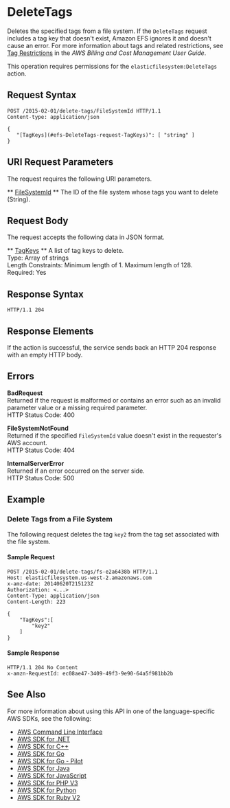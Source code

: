 # DeleteTags<a name="API_DeleteTags"></a>

Deletes the specified tags from a file system\. If the `DeleteTags` request includes a tag key that doesn't exist, Amazon EFS ignores it and doesn't cause an error\. For more information about tags and related restrictions, see [Tag Restrictions](https://docs.aws.amazon.com/awsaccountbilling/latest/aboutv2/cost-alloc-tags.html) in the *AWS Billing and Cost Management User Guide*\.

This operation requires permissions for the `elasticfilesystem:DeleteTags` action\.

## Request Syntax<a name="API_DeleteTags_RequestSyntax"></a>

```
POST /2015-02-01/delete-tags/FileSystemId HTTP/1.1
Content-type: application/json

{
   "[TagKeys](#efs-DeleteTags-request-TagKeys)": [ "string" ]
}
```

## URI Request Parameters<a name="API_DeleteTags_RequestParameters"></a>

The request requires the following URI parameters\.

 ** [FileSystemId](#API_DeleteTags_RequestSyntax) **   <a name="efs-DeleteTags-request-FileSystemId"></a>
The ID of the file system whose tags you want to delete \(String\)\.

## Request Body<a name="API_DeleteTags_RequestBody"></a>

The request accepts the following data in JSON format\.

 ** [TagKeys](#API_DeleteTags_RequestSyntax) **   <a name="efs-DeleteTags-request-TagKeys"></a>
A list of tag keys to delete\.  
Type: Array of strings  
Length Constraints: Minimum length of 1\. Maximum length of 128\.  
Required: Yes

## Response Syntax<a name="API_DeleteTags_ResponseSyntax"></a>

```
HTTP/1.1 204
```

## Response Elements<a name="API_DeleteTags_ResponseElements"></a>

If the action is successful, the service sends back an HTTP 204 response with an empty HTTP body\.

## Errors<a name="API_DeleteTags_Errors"></a>

 **BadRequest**   
Returned if the request is malformed or contains an error such as an invalid parameter value or a missing required parameter\.  
HTTP Status Code: 400

 **FileSystemNotFound**   
Returned if the specified `FileSystemId` value doesn't exist in the requester's AWS account\.  
HTTP Status Code: 404

 **InternalServerError**   
Returned if an error occurred on the server side\.  
HTTP Status Code: 500

## Example<a name="API_DeleteTags_Examples"></a>

### Delete Tags from a File System<a name="API_DeleteTags_Example_1"></a>

 The following request deletes the tag `key2` from the tag set associated with the file system\. 

#### Sample Request<a name="API_DeleteTags_Example_1_Request"></a>

```
POST /2015-02-01/delete-tags/fs-e2a6438b HTTP/1.1
Host: elasticfilesystem.us-west-2.amazonaws.com
x-amz-date: 20140620T215123Z
Authorization: <...>
Content-Type: application/json
Content-Length: 223

{ 
    "TagKeys":[ 
        "key2"
    ]
}
```

#### Sample Response<a name="API_DeleteTags_Example_1_Response"></a>

```
HTTP/1.1 204 No Content
x-amzn-RequestId: ec08ae47-3409-49f3-9e90-64a5f981bb2b
```

## See Also<a name="API_DeleteTags_SeeAlso"></a>

For more information about using this API in one of the language\-specific AWS SDKs, see the following:
+  [AWS Command Line Interface](https://docs.aws.amazon.com/goto/aws-cli/elasticfilesystem-2015-02-01/DeleteTags) 
+  [AWS SDK for \.NET](https://docs.aws.amazon.com/goto/DotNetSDKV3/elasticfilesystem-2015-02-01/DeleteTags) 
+  [AWS SDK for C\+\+](https://docs.aws.amazon.com/goto/SdkForCpp/elasticfilesystem-2015-02-01/DeleteTags) 
+  [AWS SDK for Go](https://docs.aws.amazon.com/goto/SdkForGoV1/elasticfilesystem-2015-02-01/DeleteTags) 
+  [AWS SDK for Go \- Pilot](https://docs.aws.amazon.com/goto/SdkForGoPilot/elasticfilesystem-2015-02-01/DeleteTags) 
+  [AWS SDK for Java](https://docs.aws.amazon.com/goto/SdkForJava/elasticfilesystem-2015-02-01/DeleteTags) 
+  [AWS SDK for JavaScript](https://docs.aws.amazon.com/goto/AWSJavaScriptSDK/elasticfilesystem-2015-02-01/DeleteTags) 
+  [AWS SDK for PHP V3](https://docs.aws.amazon.com/goto/SdkForPHPV3/elasticfilesystem-2015-02-01/DeleteTags) 
+  [AWS SDK for Python](https://docs.aws.amazon.com/goto/boto3/elasticfilesystem-2015-02-01/DeleteTags) 
+  [AWS SDK for Ruby V2](https://docs.aws.amazon.com/goto/SdkForRubyV2/elasticfilesystem-2015-02-01/DeleteTags) 